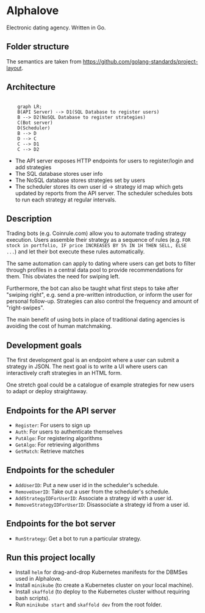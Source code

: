 # Alphalove
Electronic dating agency. Written in Go.

## Folder structure
The semantics are taken from https://github.com/golang-standards/project-layout.

## Architecture

```mermaid

    graph LR;
    B(API Server) --> D1(SQL Database to register users)
    B --> D2(NoSQL Database to register strategies)
    C(Bot server)
    D(Scheduler)
    B --> D
    D --> C
    C --> D1
    C --> D2
```
- The API server exposes HTTP endpoints for users to register/login and add strategies
- The SQL database stores user info
- The NoSQL database stores strategies set by users
- The scheduler stores its own user id $\rightarrow$ strategy id map which gets updated by reports from the API server. The scheduler schedules bots to run each strategy at regular intervals.
  

## Description
Trading bots (e.g. Coinrule.com) allow you to automate trading strategy execution. Users assemble their strategy as a sequence of rules (e.g. `FOR stock in portfolio, IF price INCREASES BY 5% IN 1H THEN SELL, ELSE ...`) and let their bot execute these rules automatically. 

The same automation can apply to dating where users can get bots to filter through profiles in a central data pool to provide recommendations for them. This obviates the need for swiping left. 

Furthermore, the bot can also be taught what first steps to take after "swiping right", e.g. send a pre-written introduction, or inform the user for personal follow-up. Strategies can also control the frequency and amount of "right-swipes".

The main benefit of using bots in place of traditional dating agencies is avoiding the cost of human matchmaking.

## Development goals
The first development goal is an endpoint where a user can submit a strategy in JSON. The next goal is to write a UI where users can interactively craft strategies in an HTML form.

One stretch goal could be a catalogue of example strategies for new users to adapt or deploy straightaway.


## Endpoints for the API server
- `Register`: For users to sign up
- `Auth`: For users to authenticate themselves
- `PutAlgo`: For registering algorithms
- `GetAlgo`: For retrieving algorithms
- `GetMatch`: Retrieve matches

## Endpoints for the scheduler
- `AddUserID`: Put a new user id in the scheduler's schedule.
- `RemoveUserID`: Take out a user from the scheduler's schedule.
- `AddStrategyIDForUserID`: Associate a strategy id with a user id.
- `RemoveStrategyIDForUserID`: Disassociate a strategy id from a user id.

## Endpoints for the bot server
- `RunStrategy`: Get a bot to run a particular strategy.

## Run this project locally
- Install `helm` for drag-and-drop Kubernetes manifests for the DBMSes used in Alphalove. 
- Install `minikube` (to create a Kubernetes cluster on your local machine).
- Install `skaffold` (to deploy to the Kubernetes cluster without requiring bash scripts).
- Run `minikube start` and `skaffold dev` from the root folder.